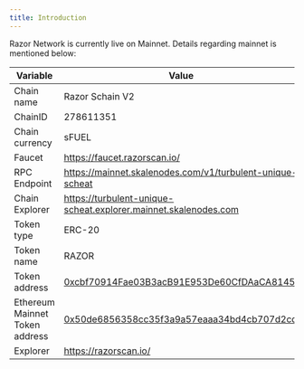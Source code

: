 ```yaml
---
title: Introduction
---
```


Razor Network is currently live on Mainnet. Details regarding mainnet is mentioned below:

| Variable                       | Value                                                                                                                                                            |
| ------------------------------ | ---------------------------------------------------------------------------------------------------------------------------------------------------------------- |
| Chain name                     | Razor Schain V2                                                                                                                                                  |
| ChainID                        | 278611351                                                                                                                                                        |
| Chain currency                 | sFUEL                                                                                                                                                            |
| Faucet                         | https://faucet.razorscan.io/                                                                                                                                     |
| RPC Endpoint                   | https://mainnet.skalenodes.com/v1/turbulent-unique-scheat                                                                                                        |
| Chain Explorer                 | https://turbulent-unique-scheat.explorer.mainnet.skalenodes.com                                                                                                  |
| Token type                     | ERC-20                                                                                                                                                           |
| Token name                     | RAZOR                                                                                                                                                            |
| Token address                  | [0xcbf70914Fae03B3acB91E953De60CfDAaCA8145f](https://turbulent-unique-scheat.explorer.mainnet.skalenodes.com/address/0xcbf70914Fae03B3acB91E953De60CfDAaCA8145f) |
| Ethereum Mainnet Token address | [0x50de6856358cc35f3a9a57eaaa34bd4cb707d2cd](https://etherscan.io/token/0x50de6856358cc35f3a9a57eaaa34bd4cb707d2cd)                                              |
| Explorer                       | https://razorscan.io/                                                                                                                                            |
